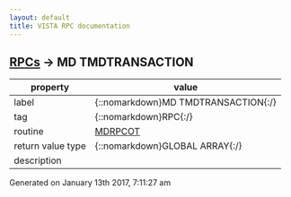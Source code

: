 ```yaml
---
layout: default
title: VISTA RPC documentation
---
```




## [RPCs](TableOfContent.md) &#8594; MD TMDTRANSACTION 

 property | value 
--- | --- 
 label | {::nomarkdown}MD TMDTRANSACTION{:/}
 tag | {::nomarkdown}RPC{:/}
 routine | [MDRPCOT](http://code.osehra.org/dox/Routine_MDRPCOT_source.html)
 return value type | {::nomarkdown}GLOBAL ARRAY{:/}
 description | 




 Generated on January 13th 2017, 7:11:27 am